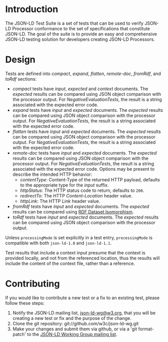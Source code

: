 # Introduction

The JSON-LD Test Suite is a set of tests that can
be used to verify JSON-LD Processor conformance to the set of specifications
that constitute JSON-LD. The goal of the suite is to provide an easy and
comprehensive JSON-LD testing solution for developers creating JSON-LD Processors.

# Design

Tests are defined into _compact_, _expand_, _flatten_, _remote-doc_, _fromRdf_, and _toRdf_ sections:
* _compact_ tests have _input_, _expected_ and _context_ documents. The _expected_ results can be compared using JSON object comparison with the processor output. For *NegativeEvaluationTests*, the result is a string associated with the expected error code.
* _expand_ tests have _input_ and _expected_ documents. The _expected_ results can be compared using JSON object comparison with the processor output. For *NegativeEvaluationTests*, the result is a string associated with the expected error code.
* _flatten_ tests have _input_ and _expected_ documents. The _expected_ results   can be compared using JSON object comparison with the processor output. For *NegativeEvaluationTests*, the result is a string associated with the expected error code.
* _remote-doc_ tests have _input_ and _expected_ documents. The _expected_ results can be compared using JSON object comparison with the processor output. For *NegativeEvaluationTests*, the result is a string associated with the expected error code. Options may be present to describe the intended HTTP behavior:
  * _contentType_: Content-Type of the returned HTTP payload, defaults to the appropriate type for the _input_ suffix.
  * _httpStatus_: The HTTP status code to return, defaults to `200`.
  * _redirectTo_: The HTTP _Content-Location_ header value.
  * _httpLink_: The HTTP _Link_ header value.
* _fromRdf_ tests have _input_ and _expected_ documents. The _expected_ results can be compared using [RDF Dataset Isomorphism](https://www.w3.org/TR/rdf11-concepts/#dfn-dataset-isomorphism).
* _toRdf_ tests have _input_ and _expected_ documents. The _expected_ results  can be compared using JSON object comparison with the processor output.

Unless `processingMode` is set explicitly in a test entry, `processingMode` is compatible with both `json-ld-1.0` and `json-ld-1.1`.

Test results that include a context input presume that the context is provided locally, and not from the referenced location, thus the results will include the content of the context file, rather than a reference.

# Contributing

If you would like to contribute a new test or a fix to an existing test,
please follow these steps:

1. Notify the JSON-LD mailing list, json-ld-wg@w3.org,
   that you will be creating a new test or fix and the purpose of the
   change.
2. Clone the git repository: git://github.com/w3c/json-ld-wg.git
3. Make your changes and submit them via github, or via a 'git format-patch'
   to the [JSON-LD Working Group mailing list](mailto:json-ld-wg@w3.org).
